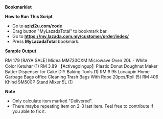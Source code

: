 **Bookmarklet**

**How to Run This Script**

- Go to <b>azizi2u.com/code</b>
- Drag button "MyLazadaTotal" to bookmark bar.
- Go to <b>https://my.lazada.com.my/customer/order/index/</b>
- Press <b>MyLazadaTotal</b> bookmark.

**Sample Output**

RM 179 [RAYA SALE] Midea MM720CXM Microwave Oven 20L - White Color Ketuhar (1)
RM 3.89 【Activegoingup】Plastic Donut Doughnut Maker Batter Dispenser for Cake DIY Baking Tools (1)
RM 9.95 Locaupin Home Garbage Bags office Cleaning Trash Bags With Rope  20pcs/Roll (5)
RM 409 Khind SM500P Stand Mixer 5L (1)

**Note**
- Only calculate item marked "Delivered".
- There maybe repeating item on 2-3 last item. Feel free to contribute if you able to fix it.


